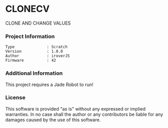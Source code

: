 CLONECV
================

CLONE AND CHANGE VALUES

### Project Information
```
Type              : Scratch
Version           : 1.0.0
Author            : iroverJS
Firmware          : 42
```

### Additional Information
This project requires a Jade Robot to run!

### License
This software is provided "as is" without any expressed or implied warranties.  In no case shall the author or any contributors be liable for any damages caused by the use of this software.

